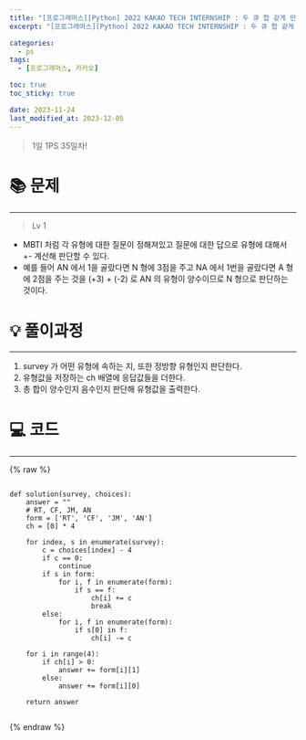 ```yaml
---
title: "[프로그래머스][Python] 2022 KAKAO TECH INTERNSHIP : 두 큐 합 같게 만들기"
excerpt: "[프로그래머스][Python] 2022 KAKAO TECH INTERNSHIP : 두 큐 합 같게 만들기"

categories:
  - ps
tags:
  - [프로그래머스, 카카오]

toc: true
toc_sticky: true

date: 2023-11-24
last_modified_at: 2023-12-05
---
```


> 1일 1PS 35일차!

# 📚 문제

---

> Lv 1

- MBTI 처럼 각 유형에 대한 질문이 정해져있고 질문에 대한 답으로 유형에 대해서 +- 계산해 판단할 수 있다.
- 예를 들어 AN 에서 1을 골랐다면 N 형에 3점을 주고 NA 에서 1번을 골랐다면 A 형에 2점을 주는 것을 (+3) + (-2) 로 AN 의 유형이 양수이므로 N 형으로 판단하는 것이다.

# 💡 풀이과정

---

1. survey 가 어떤 유형에 속하는 지, 또한 정방향 유형인지 판단한다.
2. 유형값을 저장하는 ch 배열에 응답값들을 더한다.
3. 총 합이 양수인지 음수인지 판단해 유형값을 출력한다.

# 💻 코드

---

{% raw %}

```

def solution(survey, choices):
    answer = ""
    # RT, CF, JM, AN
    form = ['RT', 'CF', 'JM', 'AN']
    ch = [0] * 4

    for index, s in enumerate(survey):
        c = choices[index] - 4
        if c == 0:
            continue
        if s in form:
            for i, f in enumerate(form):
                if s == f:
                    ch[i] += c
                    break
        else:
            for i, f in enumerate(form):
                if s[0] in f:
                    ch[i] -= c

    for i in range(4):
        if ch[i] > 0:
            answer += form[i][1]
        else:
            answer += form[i][0]

    return answer


```

{% endraw %}
